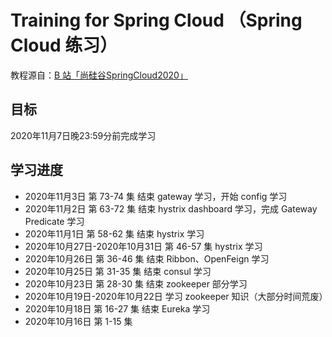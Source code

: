 # Training for Spring Cloud （Spring Cloud 练习）

教程源自：[B 站「尚硅谷SpringCloud2020」](https://www.bilibili.com/video/BV18E411x7eT?p=1)

## 目标

2020年11月7日晚23:59分前完成学习

## 学习进度

* 2020年11月3日    第 73-74 集   结束 gateway 学习，开始 config 学习
* 2020年11月2日    第 63-72 集   结束 hystrix dashboard 学习，完成 Gateway Predicate 学习
* 2020年11月1日    第 58-62 集   结束 hystrix 学习
* 2020年10月27日-2020年10月31日    第 46-57 集 hystrix 学习
* 2020年10月26日   第 36-46 集   结束 Ribbon、OpenFeign 学习
* 2020年10月25日   第 31-35 集   结束 consul 学习
* 2020年10月23日   第 28-30 集   结束 zookeeper 部分学习
* 2020年10月19日-2020年10月22日  学习 zookeeper 知识（大部分时间荒废）
* 2020年10月18日   第 16-27 集   结束 Eureka 学习
* 2020年10月16日   第 1-15 集